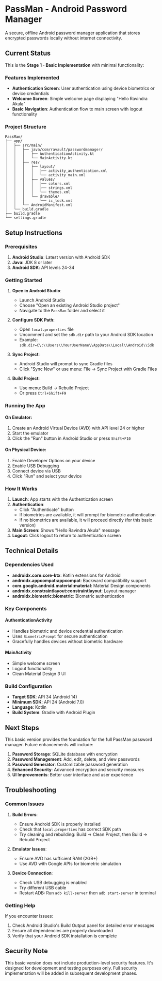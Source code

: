# PassMan - Android Password Manager

A secure, offline Android password manager application that stores encrypted passwords locally without internet connectivity.

## Current Status

This is the **Stage 1 - Basic Implementation** with minimal functionality:

### Features Implemented
- **Authentication Screen**: User authentication using device biometrics or device credentials
- **Welcome Screen**: Simple welcome page displaying "Hello Ravindra Akula"
- **Basic Navigation**: Authentication flow to main screen with logout functionality

### Project Structure
```
PassMan/
├── app/
│   ├── src/main/
│   │   ├── java/com/ravault/passwordmanager/
│   │   │   ├── AuthenticationActivity.kt
│   │   │   └── MainActivity.kt
│   │   ├── res/
│   │   │   ├── layout/
│   │   │   │   ├── activity_authentication.xml
│   │   │   │   └── activity_main.xml
│   │   │   ├── values/
│   │   │   │   ├── colors.xml
│   │   │   │   ├── strings.xml
│   │   │   │   └── themes.xml
│   │   │   └── drawable/
│   │   │       └── ic_lock.xml
│   │   └── AndroidManifest.xml
│   └── build.gradle
├── build.gradle
└── settings.gradle
```

## Setup Instructions

### Prerequisites
1. **Android Studio**: Latest version with Android SDK
2. **Java**: JDK 8 or later
3. **Android SDK**: API levels 24-34

### Getting Started

1. **Open in Android Studio**:
   - Launch Android Studio
   - Choose "Open an existing Android Studio project"
   - Navigate to the `PassMan` folder and select it

2. **Configure SDK Path**:
   - Open `local.properties` file
   - Uncomment and set the `sdk.dir` path to your Android SDK location
   - Example: `sdk.dir=C\:\\Users\\YourUserName\\AppData\\Local\\Android\\Sdk`

3. **Sync Project**:
   - Android Studio will prompt to sync Gradle files
   - Click "Sync Now" or use menu: File → Sync Project with Gradle Files

4. **Build Project**:
   - Use menu: Build → Rebuild Project
   - Or press `Ctrl+Shift+F9`

### Running the App

#### On Emulator:
1. Create an Android Virtual Device (AVD) with API level 24 or higher
2. Start the emulator
3. Click the "Run" button in Android Studio or press `Shift+F10`

#### On Physical Device:
1. Enable Developer Options on your device
2. Enable USB Debugging
3. Connect device via USB
4. Click "Run" and select your device

### How It Works

1. **Launch**: App starts with the Authentication screen
2. **Authentication**: 
   - Click "Authenticate" button
   - If biometrics are available, it will prompt for biometric authentication
   - If no biometrics are available, it will proceed directly (for this basic version)
3. **Main Screen**: Shows "Hello Ravindra Akula" message
4. **Logout**: Click logout to return to authentication screen

## Technical Details

### Dependencies Used
- **androidx.core:core-ktx**: Kotlin extensions for Android
- **androidx.appcompat:appcompat**: Backward compatibility support
- **com.google.android.material:material**: Material Design components
- **androidx.constraintlayout:constraintlayout**: Layout manager
- **androidx.biometric:biometric**: Biometric authentication

### Key Components

#### AuthenticationActivity
- Handles biometric and device credential authentication
- Uses `BiometricPrompt` for secure authentication
- Gracefully handles devices without biometric hardware

#### MainActivity
- Simple welcome screen
- Logout functionality
- Clean Material Design 3 UI

### Build Configuration
- **Target SDK**: API 34 (Android 14)
- **Minimum SDK**: API 24 (Android 7.0)
- **Language**: Kotlin
- **Build System**: Gradle with Android Plugin

## Next Steps

This basic version provides the foundation for the full PassMan password manager. Future enhancements will include:

1. **Password Storage**: SQLite database with encryption
2. **Password Management**: Add, edit, delete, and view passwords
3. **Password Generator**: Customizable password generation
4. **Enhanced Security**: Advanced encryption and security measures
5. **UI Improvements**: Better user interface and user experience

## Troubleshooting

### Common Issues

1. **Build Errors**:
   - Ensure Android SDK is properly installed
   - Check that `local.properties` has correct SDK path
   - Try cleaning and rebuilding: Build → Clean Project, then Build → Rebuild Project

2. **Emulator Issues**:
   - Ensure AVD has sufficient RAM (2GB+)
   - Use AVD with Google APIs for biometric simulation

3. **Device Connection**:
   - Check USB debugging is enabled
   - Try different USB cable
   - Restart ADB: Run `adb kill-server` then `adb start-server` in terminal

### Getting Help

If you encounter issues:
1. Check Android Studio's Build Output panel for detailed error messages
2. Ensure all dependencies are properly downloaded
3. Verify that your Android SDK installation is complete

## Security Note

This basic version does not include production-level security features. It's designed for development and testing purposes only. Full security implementation will be added in subsequent development phases.
